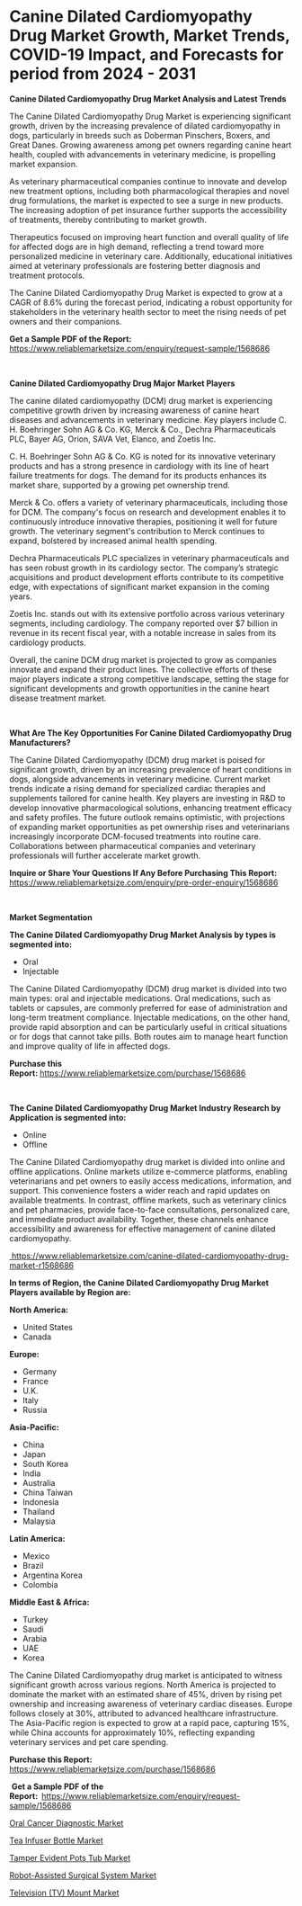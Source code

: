 <p><h1>Canine Dilated Cardiomyopathy Drug Market Growth, Market Trends, COVID-19 Impact, and Forecasts for period from 2024 - 2031</h1></p><p><strong>Canine Dilated Cardiomyopathy Drug Market Analysis and Latest Trends</strong></p>
<p><p>The Canine Dilated Cardiomyopathy Drug Market is experiencing significant growth, driven by the increasing prevalence of dilated cardiomyopathy in dogs, particularly in breeds such as Doberman Pinschers, Boxers, and Great Danes. Growing awareness among pet owners regarding canine heart health, coupled with advancements in veterinary medicine, is propelling market expansion. </p><p>As veterinary pharmaceutical companies continue to innovate and develop new treatment options, including both pharmacological therapies and novel drug formulations, the market is expected to see a surge in new products. The increasing adoption of pet insurance further supports the accessibility of treatments, thereby contributing to market growth. </p><p>Therapeutics focused on improving heart function and overall quality of life for affected dogs are in high demand, reflecting a trend toward more personalized medicine in veterinary care. Additionally, educational initiatives aimed at veterinary professionals are fostering better diagnosis and treatment protocols. </p><p>The Canine Dilated Cardiomyopathy Drug Market is expected to grow at a CAGR of 8.6% during the forecast period, indicating a robust opportunity for stakeholders in the veterinary health sector to meet the rising needs of pet owners and their companions.</p></p>
<p><strong>Get a Sample PDF of the Report:&nbsp;</strong> <a href="https://www.reliablemarketsize.com/enquiry/request-sample/1568686?utm_campaign=1506&utm_medium=2&utm_source=Github&utm_content=ia&utm_term=14102024&utm_id=canine-dilated-cardiomyopathy-drug">https://www.reliablemarketsize.com/enquiry/request-sample/1568686</a></p>
<p>&nbsp;</p>
<p><strong>Canine Dilated Cardiomyopathy Drug Major Market Players</strong></p>
<p><p>The canine dilated cardiomyopathy (DCM) drug market is experiencing competitive growth driven by increasing awareness of canine heart diseases and advancements in veterinary medicine. Key players include C. H. Boehringer Sohn AG & Co. KG, Merck & Co., Dechra Pharmaceuticals PLC, Bayer AG, Orion, SAVA Vet, Elanco, and Zoetis Inc.</p><p>C. H. Boehringer Sohn AG & Co. KG is noted for its innovative veterinary products and has a strong presence in cardiology with its line of heart failure treatments for dogs. The demand for its products enhances its market share, supported by a growing pet ownership trend.</p><p>Merck & Co. offers a variety of veterinary pharmaceuticals, including those for DCM. The company's focus on research and development enables it to continuously introduce innovative therapies, positioning it well for future growth. The veterinary segment's contribution to Merck continues to expand, bolstered by increased animal health spending.</p><p>Dechra Pharmaceuticals PLC specializes in veterinary pharmaceuticals and has seen robust growth in its cardiology sector. The company’s strategic acquisitions and product development efforts contribute to its competitive edge, with expectations of significant market expansion in the coming years.</p><p>Zoetis Inc. stands out with its extensive portfolio across various veterinary segments, including cardiology. The company reported over $7 billion in revenue in its recent fiscal year, with a notable increase in sales from its cardiology products.</p><p>Overall, the canine DCM drug market is projected to grow as companies innovate and expand their product lines. The collective efforts of these major players indicate a strong competitive landscape, setting the stage for significant developments and growth opportunities in the canine heart disease treatment market.</p></p>
<p>&nbsp;</p>
<p><strong>What Are The Key Opportunities For Canine Dilated Cardiomyopathy Drug Manufacturers?</strong></p>
<p><p>The Canine Dilated Cardiomyopathy (DCM) drug market is poised for significant growth, driven by an increasing prevalence of heart conditions in dogs, alongside advancements in veterinary medicine. Current market trends indicate a rising demand for specialized cardiac therapies and supplements tailored for canine health. Key players are investing in R&D to develop innovative pharmacological solutions, enhancing treatment efficacy and safety profiles. The future outlook remains optimistic, with projections of expanding market opportunities as pet ownership rises and veterinarians increasingly incorporate DCM-focused treatments into routine care. Collaborations between pharmaceutical companies and veterinary professionals will further accelerate market growth.</p></p>
<p><strong>Inquire or Share Your Questions If Any Before Purchasing This Report:</strong> <a href="https://www.reliablemarketsize.com/enquiry/pre-order-enquiry/1568686?utm_campaign=1506&utm_medium=2&utm_source=Github&utm_content=ia&utm_term=14102024&utm_id=canine-dilated-cardiomyopathy-drug">https://www.reliablemarketsize.com/enquiry/pre-order-enquiry/1568686</a></p>
<p>&nbsp;</p>
<p><strong>Market Segmentation</strong></p>
<p><strong>The Canine Dilated Cardiomyopathy Drug Market Analysis by types is segmented into:</strong></p>
<p><ul><li>Oral</li><li>Injectable</li></ul></p>
<p><p>The Canine Dilated Cardiomyopathy (DCM) drug market is divided into two main types: oral and injectable medications. Oral medications, such as tablets or capsules, are commonly preferred for ease of administration and long-term treatment compliance. Injectable medications, on the other hand, provide rapid absorption and can be particularly useful in critical situations or for dogs that cannot take pills. Both routes aim to manage heart function and improve quality of life in affected dogs.</p></p>
<p><strong>Purchase this Report:&nbsp;</strong><a href="https://www.reliablemarketsize.com/purchase/1568686?utm_campaign=1506&utm_medium=2&utm_source=Github&utm_content=ia&utm_term=14102024&utm_id=canine-dilated-cardiomyopathy-drug">https://www.reliablemarketsize.com/purchase/1568686</a></p>
<p>&nbsp;</p>
<p><strong>The Canine Dilated Cardiomyopathy Drug Market Industry Research by Application is segmented into:</strong></p>
<p><ul><li>Online</li><li>Offline</li></ul></p>
<p><p>The Canine Dilated Cardiomyopathy drug market is divided into online and offline applications. Online markets utilize e-commerce platforms, enabling veterinarians and pet owners to easily access medications, information, and support. This convenience fosters a wider reach and rapid updates on available treatments. In contrast, offline markets, such as veterinary clinics and pet pharmacies, provide face-to-face consultations, personalized care, and immediate product availability. Together, these channels enhance accessibility and awareness for effective management of canine dilated cardiomyopathy.</p></p>
<p><a href="https://www.reliablemarketsize.com/canine-dilated-cardiomyopathy-drug-market-r1568686?utm_campaign=1506&utm_medium=2&utm_source=Github&utm_content=ia&utm_term=14102024&utm_id=canine-dilated-cardiomyopathy-drug">&nbsp;https://www.reliablemarketsize.com/canine-dilated-cardiomyopathy-drug-market-r1568686</a></p>
<p><strong>In terms of Region, the Canine Dilated Cardiomyopathy Drug Market Players available by Region are:</strong></p>
<p>
    <p> <strong> North America: </strong>
        <ul>
            <li>United States</li>
            <li>Canada</li>
        </ul>
        </p> 
    <p> <strong> Europe: </strong>
        <ul>
            <li>Germany</li>
            <li>France</li>
            <li>U.K.</li>
            <li>Italy</li>
            <li>Russia</li>
        </ul>
        </p> 
    <p> <strong> Asia-Pacific: </strong>
        <ul>
            <li>China</li>
            <li>Japan</li>
            <li>South Korea</li>
            <li>India</li>
            <li>Australia</li>
            <li>China Taiwan</li>
            <li>Indonesia</li>
            <li>Thailand</li>
            <li>Malaysia</li>
        </ul>
        </p> 
    <p> <strong> Latin America: </strong>
        <ul>
            <li>Mexico</li>
            <li>Brazil</li>
            <li>Argentina Korea</li>
            <li>Colombia</li>
        </ul>
        </p> 
    <p> <strong> Middle East & Africa: </strong>
        <ul>
            <li>Turkey</li>
            <li>Saudi</li>
            <li>Arabia</li>
            <li>UAE</li>
            <li>Korea</li>
        </ul>
    </p>
    </p>
<p><p>The Canine Dilated Cardiomyopathy drug market is anticipated to witness significant growth across various regions. North America is projected to dominate the market with an estimated share of 45%, driven by rising pet ownership and increasing awareness of veterinary cardiac diseases. Europe follows closely at 30%, attributed to advanced healthcare infrastructure. The Asia-Pacific region is expected to grow at a rapid pace, capturing 15%, while China accounts for approximately 10%, reflecting expanding veterinary services and pet care spending.</p></p>
<p><strong>Purchase this Report: </strong><a href="https://www.reliablemarketsize.com/purchase/1568686?utm_campaign=1506&utm_medium=2&utm_source=Github&utm_content=ia&utm_term=14102024&utm_id=canine-dilated-cardiomyopathy-drug">https://www.reliablemarketsize.com/purchase/1568686</a></p>
<p>&nbsp;<strong>Get a Sample PDF of the Report:&nbsp;&nbsp;</strong><a href="https://www.reliablemarketsize.com/enquiry/request-sample/1568686?utm_campaign=1506&utm_medium=2&utm_source=Github&utm_content=ia&utm_term=14102024&utm_id=canine-dilated-cardiomyopathy-drug">https://www.reliablemarketsize.com/enquiry/request-sample/1568686</a></p>
<p><strong></strong></p>
<p><p><a href="https://github.com/ton043knutt/Market-Research-Report-List-1/blob/main/oral-cancer-diagnostic-market.md?utm_campaign=1506&utm_medium=2&utm_source=Github&utm_content=ia&utm_term=14102024&utm_id=canine-dilated-cardiomyopathy-drug">Oral Cancer Diagnostic Market</a></p><p><a href="https://www.linkedin.com/pulse/global-tea-infuser-bottle-market-landscape-future-trends-strategic-losae?trk=public_post_embed_feed-article-content&utm_campaign=1506&utm_medium=2&utm_source=Github&utm_content=ia&utm_term=14102024&utm_id=canine-dilated-cardiomyopathy-drug">Tea Infuser Bottle Market</a></p><p><a href="https://www.linkedin.com/pulse/in-depth-tamper-evident-pots-tub-market-review-size-share-49cagr-iw0je?trk=public_post_embed_feed-article-content&utm_campaign=1506&utm_medium=2&utm_source=Github&utm_content=ia&utm_term=14102024&utm_id=canine-dilated-cardiomyopathy-drug">Tamper Evident Pots Tub Market</a></p><p><a href="https://github.com/allamcryd/Market-Research-Report-List-1/blob/main/robot-assisted-surgical-system-market.md?utm_campaign=1506&utm_medium=2&utm_source=Github&utm_content=ia&utm_term=14102024&utm_id=canine-dilated-cardiomyopathy-drug">Robot-Assisted Surgical System Market</a></p><p><a href="https://www.linkedin.com/pulse/television-tv-mount-market-evolution-future-outlook-forecasting-jr6le?trk=public_post_embed_feed-article-content&utm_campaign=1506&utm_medium=2&utm_source=Github&utm_content=ia&utm_term=14102024&utm_id=canine-dilated-cardiomyopathy-drug">Television (TV) Mount Market</a></p></p>